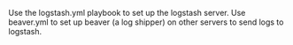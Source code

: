 Use the logstash.yml playbook to set up the logstash server. Use beaver.yml to set up beaver (a log shipper) on other servers to send logs to logstash.
